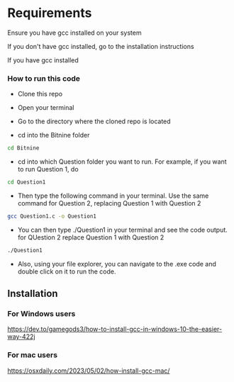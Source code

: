 # Requirements

Ensure you have gcc installed on your system

If you don't have gcc installed, go to the installation instructions

If you have gcc installed

### How to run this code

- Clone this repo

- Open your terminal

- Go to the directory where the cloned repo is located

- cd into the Bitnine folder
```bash
cd Bitnine
```

- cd into which Question folder you want to run. For example, if you want to run Question 1, do
```bash
cd Question1
```

- Then type the following command in your terminal. Use the same command for Question 2, replacing Question 1 with Question 2
```bash
gcc Question1.c -o Question1
```

- You can then type ./Question1 in your terminal and see the code output. for QUestion 2 replace Question 1 with Question 2
```bash
./Question1
```

- Also, using your file explorer, you can navigate to the .exe code and double click on it to run the code.

## Installation

### For Windows users

https://dev.to/gamegods3/how-to-install-gcc-in-windows-10-the-easier-way-422j

### For mac users

https://osxdaily.com/2023/05/02/how-install-gcc-mac/
